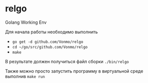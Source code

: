 # relgo
Golang Working Env

Для начала работы необходимо выполнить
- `go get -d github.com/Vonmo/relgo`
- `cd ~/go/src/github.com/Vonmo/relgo`
- `make`

В результате должен получиться файл сборки `./bin/relgo`

Также можно просто запустить программу в виртуальной среде выполнив `make run`
